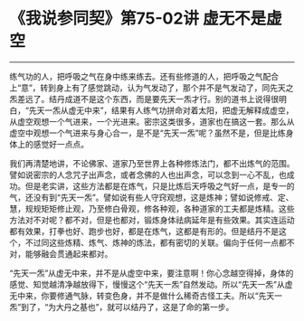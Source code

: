 # 《我说参同契》第75-02讲 虚无不是虚空

------

练气功的人，把呼吸之气在身中练来练去。还有些修道的人，把呼吸之气配合上“意”，转到身上有了感觉跳动，认为气发动了，那个并不是气发动了，同先天之炁差远了。结丹成道不是这个东西，而是要先天一炁才行。别的道书上说得很明白，“先天一炁从虚无中来”，结果有人练气功拼命对着太阳，把虚无解释成虚空，从虚空观想一个气进来，一个光进来。密宗这类很多，道家也在搞这一套。那么从虚空中观想一个气进来与身心合一，是不是“先天一炁”呢？虽然不是，但是比练身体上的感觉好一点点。

我们再清楚地讲，不论佛家、道家乃至世界上各种修炼法门，都不出炼气的范围。譬如说密宗的人念咒子出声念，或者念佛的人也出声念，可以念到一心不乱，也成功。但是老实讲，这些方法都是在炼气，只是比炼后天呼吸之气好一点，是专一的气，还没有到“先天一炁”。譬如说有些人守窍观想，这是炼神；譬如说修戒、定、慧，规规矩矩修止观，乃至修白骨观，修各种观，各种道家的工夫都是炼精。这些方法对不对呢？都不对，但是也都对，锻炼身体祛病延年是有些效果。其实连运动都有效果，打拳也好、跑步也好，都是在炼气，这都是有形的。但是结丹不是这个，不过同这些炼精、炼气、炼神的炼法，都有密切的关联。偏向于任何一点都不对，能够融会贯通起来都对。

“先天一炁”从虚无中来，并不是从虚空中来，要注意啊！你心念越空得掉，身体的感觉、知觉越清净越放得下，慢慢这个“先天一炁”自然发动。所以“先天一炁”从虚无中来，你要修通气脉，转变色身，并不是做什么稀奇古怪工夫。所以“先天一炁”到了，“为大丹之基也”，就可以结丹了，这是了命的第一步。